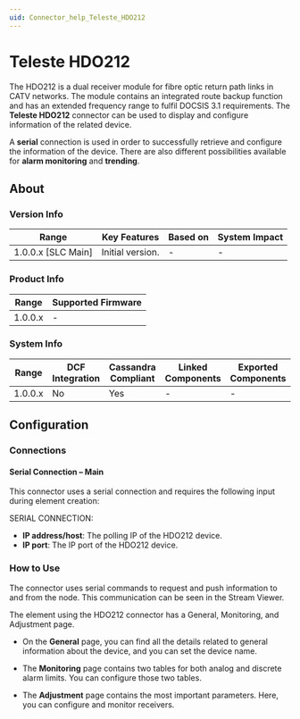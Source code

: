 ```yaml
---
uid: Connector_help_Teleste_HDO212
---
```


# Teleste HDO212

The HDO212 is a dual receiver module for fibre optic return path links in CATV networks. The module contains an integrated route backup function and has an extended frequency range to fulfil DOCSIS 3.1 requirements. The **Teleste HDO212** connector can be used to display and configure information of the related device.

A **serial** connection is used in order to successfully retrieve and configure the information of the device. There are also different possibilities available for **alarm monitoring** and **trending**.

## About

### Version Info

| Range              | Key Features     | Based on | System Impact |
|--------------------|------------------|----------|---------------|
| 1.0.0.x [SLC Main] | Initial version. | -        | -             |

### Product Info

| Range   | Supported Firmware |
|---------|--------------------|
| 1.0.0.x | -                  |

### System Info

| Range   | DCF Integration | Cassandra Compliant | Linked Components | Exported Components |
|---------|-----------------|---------------------|-------------------|---------------------|
| 1.0.0.x | No              | Yes                 | -                 | -                   |

## Configuration

### Connections

#### Serial Connection – Main

This connector uses a serial connection and requires the following input during element creation:

SERIAL CONNECTION:

- **IP address/host**: The polling IP of the HDO212 device.
- **IP port**: The IP port of the HDO212 device.

### How to Use

The connector uses serial commands to request and push information to and from the node. This communication can be seen in the Stream Viewer.

The element using the HDO212 connector has a General, Monitoring, and Adjustment page.

- On the **General** page, you can find all the details related to general information about the device, and you can set the device name.

- The **Monitoring** page contains two tables for both analog and discrete alarm limits. You can configure those two tables.

- The **Adjustment** page contains the most important parameters. Here, you can configure and monitor receivers.
